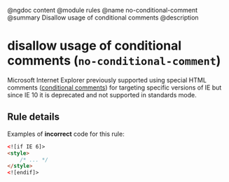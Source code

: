 @ngdoc content
@module rules
@name no-conditional-comment
@summary Disallow usage of conditional comments
@description

# disallow usage of conditional comments (`no-conditional-comment`)

Microsoft Internet Explorer previously supported using special HTML comments
([conditional comments][1]) for targeting specific versions of IE but since IE
10 it is deprecated and not supported in standards mode.

[1]: https://msdn.microsoft.com/en-us/library/ms537512(v=vs.85).aspx

## Rule details

Examples of **incorrect** code for this rule:

```html
<![if IE 6]>
<style>
	/* ... */
</style>
<![endif]>
```
